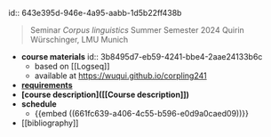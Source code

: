 id:: 643e395d-946e-4a95-aabb-1d5b22ff438b
> Seminar *Corpus linguistics*
Summer Semester 2024
Quirin Würschinger, LMU Munich

- **course materials**
  id:: 3b8495d7-eb59-4241-bbe4-2aae24133b6c
	- based on [[Logseq]]
	- available at https://wuqui.github.io/corpling241
- **[requirements]([[requirements]])**
- **[course description]([[Course description]])**
- **schedule**
	- {{embed ((661fc639-a406-4c55-b596-e0d9a0caed09))}}
- [[bibliography]]